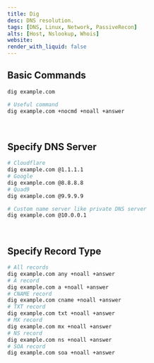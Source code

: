 ```yaml
---
title: Dig
desc: DNS resolution.
tags: [DNS, Linux, Network, PassiveRecon]
alts: [Host, Nslookup, Whois]
website:
render_with_liquid: false
---
```


## Basic Commands

```sh
dig example.com

# Useful command
dig example.com +nocmd +noall +answer
```

<br />

## Specify DNS Server

```sh
# Cloudflare
dig example.com @1.1.1.1
# Google
dig example.com @8.8.8.8
# Quad9
dig example.com @9.9.9.9

# Custom name server like private DNS server
dig example.com @10.0.0.1
```

<br />

## Specify Record Type

```sh
# All records
dig example.com any +noall +answer
# A record
dig example.com a +noall +answer
# CNAME record
dig example.com cname +noall +answer
# TXT record
dig example.com txt +noall +answer
# MX record
dig example.com mx +noall +answer
# NS record
dig example.com ns +noall +answer
# SOA record
dig example.com soa +noall +answer
```